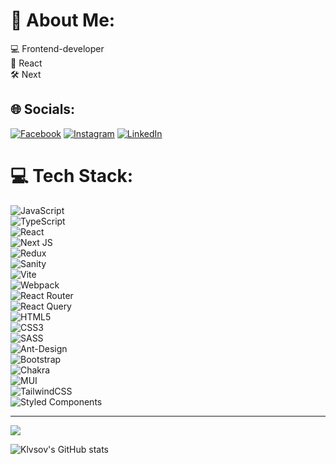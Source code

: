# 💫 About Me:
💻 Frontend-developer<br>
🎯 React<br>
🛠 Next


## 🌐 Socials:
[![Facebook](https://img.shields.io/badge/Facebook-%231877F2.svg?logo=Facebook&logoColor=white)](https://facebook.com/klvsov) 
[![Instagram](https://img.shields.io/badge/Instagram-%23E4405F.svg?logo=Instagram&logoColor=white)](https://instagram.com/klvsov) 
[![LinkedIn](https://img.shields.io/badge/LinkedIn-%230077B5.svg?logo=linkedin&logoColor=white)](https://linkedin.com/in/klvsov) 

# 💻 Tech Stack:

![JavaScript](https://img.shields.io/badge/javascript-%23323330.svg?style=for-the-badge&logo=javascript&logoColor=%23F7DF1E) <br/>
![TypeScript](https://img.shields.io/badge/typescript-%23007ACC.svg?style=for-the-badge&logo=typescript&logoColor=white) <br/> 
![React](https://img.shields.io/badge/react-%2320232a.svg?style=for-the-badge&logo=react&logoColor=%2361DAFB) <br/>
![Next JS](https://img.shields.io/badge/Next-black?style=for-the-badge&logo=next.js&logoColor=white) <br/>
![Redux](https://img.shields.io/badge/redux-%23593d88.svg?style=for-the-badge&logo=redux&logoColor=white) <br/>
![Sanity](https://img.shields.io/badge/sanity-%23323330?style=for-the-badge&logo=sanity&logoColor=white) <br/>
![Vite](https://img.shields.io/badge/vite-019733?style=for-the-badge&logo=vite&logoColor=white) <br/>
![Webpack](https://img.shields.io/badge/webpack-8DD6F9?style=for-the-badge&logo=webpack&logoColor=white) <br/>
![React Router](https://img.shields.io/badge/React_Router-CA4245?style=for-the-badge&logo=react-router&logoColor=white) <br/>
![React Query](https://img.shields.io/badge/React%20query-%2320232a?style=for-the-badge&logo=react-query&logoColor=white) <br/>
![HTML5](https://img.shields.io/badge/html5-%23E34F26.svg?style=for-the-badge&logo=html5&logoColor=white) <br/>
![CSS3](https://img.shields.io/badge/css3-%231572B6.svg?style=for-the-badge&logo=css3&logoColor=white) <br/>
![SASS](https://img.shields.io/badge/SASS-hotpink.svg?style=for-the-badge&logo=SASS&logoColor=white) <br/>
![Ant-Design](https://img.shields.io/badge/-AntDesign-%230170FE?style=for-the-badge&logo=ant-design&logoColor=white) <br/>
![Bootstrap](https://img.shields.io/badge/bootstrap-%23563D7C.svg?style=for-the-badge&logo=bootstrap&logoColor=white) <br/>
![Chakra](https://img.shields.io/badge/chakra-%234ED1C5.svg?style=for-the-badge&logo=chakraui&logoColor=white) <br/>
![MUI](https://img.shields.io/badge/MUI-%230081CB.svg?style=for-the-badge&logo=material-ui&logoColor=white) <br/>
![TailwindCSS](https://img.shields.io/badge/tailwindcss-%2338B2AC.svg?style=for-the-badge&logo=tailwind-css&logoColor=white) <br/>
![Styled Components](https://img.shields.io/badge/styled--components-DB7093?style=for-the-badge&logo=styled-components&logoColor=white) <br/>










---
[![](https://visitcount.itsvg.in/api?id=klvsov&icon=0&color=0)](https://visitcount.itsvg.in)

![Klvsov's GitHub stats](https://github-readme-stats.vercel.app/api?username=klvsov&show_icons=true)
